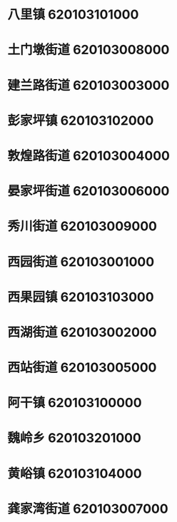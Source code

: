 # 八里镇 620103101000
# 土门墩街道 620103008000
# 建兰路街道 620103003000
# 彭家坪镇 620103102000
# 敦煌路街道 620103004000
# 晏家坪街道 620103006000
# 秀川街道 620103009000
# 西园街道 620103001000
# 西果园镇 620103103000
# 西湖街道 620103002000
# 西站街道 620103005000
# 阿干镇 620103100000
# 魏岭乡 620103201000
# 黄峪镇 620103104000
# 龚家湾街道 620103007000
